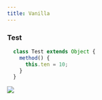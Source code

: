 ```yaml
---
title: Vanilla
---
```


### Test

```js  
  class Test extends Object {
    method() {
      this.ten = 10;
    }
  }
```

![](https://via.placeholder.com/350x150)
